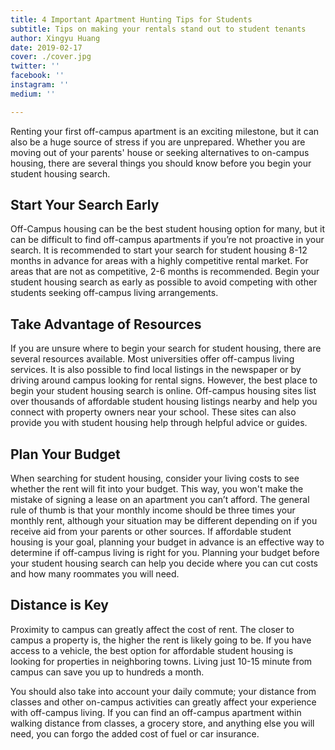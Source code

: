```yaml
---
title: 4 Important Apartment Hunting Tips for Students
subtitle: Tips on making your rentals stand out to student tenants
author: Xingyu Huang
date: 2019-02-17
cover: ./cover.jpg
twitter: ''
facebook: ''
instagram: ''
medium: ''

---
```


Renting your first off-campus apartment is an exciting milestone, but it can also be a huge source of stress if you are unprepared. Whether you are moving out of your parents' house or seeking alternatives to on-campus housing, there are several things you should know before you begin your student housing search. 
## Start Your Search Early
Off-Campus housing can be the best student housing option for many, but it can be difficult to find off-campus apartments if you’re not proactive in your search. It is recommended to start your search for student housing 8-12 months in advance for areas with a highly competitive rental market. For areas that are not as competitive, 2-6 months is recommended. Begin your student housing search as early as possible to avoid competing with other students seeking off-campus living arrangements. 
## Take Advantage of Resources
If you are unsure where to begin your search for student housing, there are several resources available. Most universities offer off-campus living services. It is also possible to find local listings in the newspaper or by driving around campus looking for rental signs. However, the best place to begin your student housing search is online. Off-campus housing sites list over thousands of affordable student housing listings nearby and help you connect with property owners near your school. These sites can also provide you with student housing help through helpful advice or guides.
## Plan Your Budget
When searching for student housing, consider your living costs to see whether the rent will fit into your budget. This way, you won't make the mistake of signing a lease on an apartment you can’t afford. The general rule of thumb is that your monthly income should be three times your monthly rent, although your situation may be different depending on if you receive aid from your parents or other sources. 
If affordable student housing is your goal, planning your budget in advance is an effective way to determine if off-campus living is right for you. Planning your budget before your student housing search can help you decide where you can cut costs and how many roommates you will need.
## Distance is Key
Proximity to campus can greatly affect the cost of rent. The closer to campus a property is, the higher the rent is likely going to be. If you have access to a vehicle, the best option for affordable student housing is looking for properties in neighboring towns. Living just 10-15 minute from campus can save you up to hundreds a month.

You should also take into account your daily commute; your distance from classes and other on-campus activities can greatly affect your experience with off-campus living. If you can find an off-campus apartment within walking distance from classes, a grocery store, and anything else you will need, you can forgo the added cost of fuel or car insurance.

